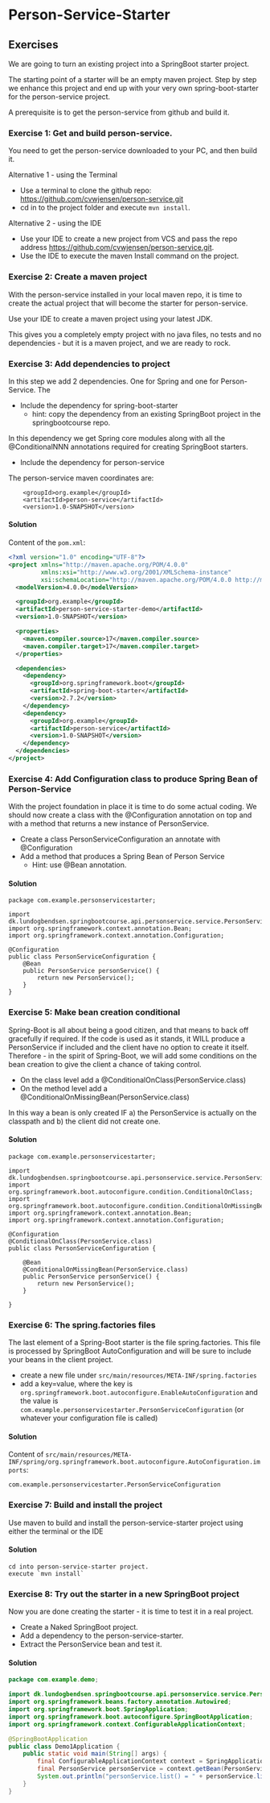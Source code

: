 # Person-Service-Starter

## Exercises
We are going to turn an existing project into a SpringBoot starter project.

The starting point of a starter will be an empty maven project. Step by step we enhance this project and end up with 
your very own spring-boot-starter for the person-service project.

A prerequisite is to get the person-service from github and build it.




### Exercise 1: Get and build person-service.
You need to get the person-service downloaded to your PC, and then build it.

Alternative 1 - using the Terminal

- Use a terminal to clone the github repo: https://github.com/cvwjensen/person-service.git
- cd in to the project folder and execute `mvn install`.

Alternative 2 - using the IDE

- Use your IDE to create a new project from VCS and pass the repo address https://github.com/cvwjensen/person-service.git.
- Use the IDE to execute the maven Install command on the project.


### Exercise 2: Create a maven project
With the person-service installed in your local maven repo, it is time to create the actual project that will become the 
starter for person-service.

Use your IDE to create a maven project using your latest JDK.

This gives you a completely empty project with no java files, no tests and no dependencies - but it is a
maven project, and we are ready to rock.


### Exercise 3: Add dependencies to project
In this step we add 2 dependencies. One for Spring and one for Person-Service. The 

- Include the dependency for spring-boot-starter
  - hint: copy the dependency from an existing SpringBoot project in the springbootcourse repo.

In this dependency we get Spring core modules along with all the @ConditionalNNN annotations required for creating SpringBoot starters.

- Include the dependency for person-service

The person-service maven coordinates are:
```
    <groupId>org.example</groupId>
    <artifactId>person-service</artifactId>
    <version>1.0-SNAPSHOT</version>
```

#### Solution

Content of the `pom.xml`:

```xml
<?xml version="1.0" encoding="UTF-8"?>
<project xmlns="http://maven.apache.org/POM/4.0.0"
         xmlns:xsi="http://www.w3.org/2001/XMLSchema-instance"
         xsi:schemaLocation="http://maven.apache.org/POM/4.0.0 http://maven.apache.org/xsd/maven-4.0.0.xsd">
  <modelVersion>4.0.0</modelVersion>

  <groupId>org.example</groupId>
  <artifactId>person-service-starter-demo</artifactId>
  <version>1.0-SNAPSHOT</version>

  <properties>
    <maven.compiler.source>17</maven.compiler.source>
    <maven.compiler.target>17</maven.compiler.target>
  </properties>

  <dependencies>
    <dependency>
      <groupId>org.springframework.boot</groupId>
      <artifactId>spring-boot-starter</artifactId>
      <version>2.7.2</version>
    </dependency>
    <dependency>
      <groupId>org.example</groupId>
      <artifactId>person-service</artifactId>
      <version>1.0-SNAPSHOT</version>
    </dependency>
  </dependencies>
</project>
```

### Exercise 4: Add Configuration class to produce Spring Bean of Person-Service
With the project foundation in place it is time to do some actual coding. We should now create a class with the
@Configuration annotation on top and with a method that returns a new instance of PersonService.

- Create a class PersonServiceConfiguration an annotate with @Configuration
- Add a method that produces a Spring Bean of Person Service
  - Hint: use @Bean annotation.

#### Solution
```
package com.example.personservicestarter;

import dk.lundogbendsen.springbootcourse.api.personservice.service.PersonService;
import org.springframework.context.annotation.Bean;
import org.springframework.context.annotation.Configuration;

@Configuration
public class PersonServiceConfiguration {
    @Bean
    public PersonService personService() {
        return new PersonService();
    }
}
```

### Exercise 5: Make bean creation conditional
Spring-Boot is all about being a good citizen, and that means to back off gracefully if required. 
If the code is used as it stands, it WILL produce a PersonService if included and the client have no option
to create it itself. Therefore - in the spirit of Spring-Boot, we will add some conditions on the bean creation
to give the client a chance of taking control.

- On the class level add a @ConditionalOnClass(PersonService.class)
- On the method level add a @ConditionalOnMissingBean(PersonService.class)

In this way a bean is only created IF a) the PersonService is actually on the classpath and b) the client did not
create one.


#### Solution
```
package com.example.personservicestarter;

import dk.lundogbendsen.springbootcourse.api.personservice.service.PersonService;
import org.springframework.boot.autoconfigure.condition.ConditionalOnClass;
import org.springframework.boot.autoconfigure.condition.ConditionalOnMissingBean;
import org.springframework.context.annotation.Bean;
import org.springframework.context.annotation.Configuration;

@Configuration
@ConditionalOnClass(PersonService.class)
public class PersonServiceConfiguration {

    @Bean
    @ConditionalOnMissingBean(PersonService.class)
    public PersonService personService() {
        return new PersonService();
    }

}
```


### Exercise 6: The spring.factories files
The last element of a Spring-Boot starter is the file spring.factories. This file is processed by SpringBoot AutoConfiguration
and will be sure to include your beans in the client project.

- create a new file under `src/main/resources/META-INF/spring.factories`
- add a key=value, where the key is `org.springframework.boot.autoconfigure.EnableAutoConfiguration` and the value 
is `com.example.personservicestarter.PersonServiceConfiguration` (or whatever your configuration file is called)

#### Solution

Content of `src/main/resources/META-INF/spring/org.springframework.boot.autoconfigure.AutoConfiguration.imports`:

```
com.example.personservicestarter.PersonServiceConfiguration
```

### Exercise 7: Build and install the project
Use maven to build and install the person-service-starter project using either the terminal or the IDE

#### Solution

```
cd into person-service-starter project.
execute `mvn install`
```


### Exercise 8: Try out the starter in a new SpringBoot project
Now you are done creating the starter - it is time to test it in a real project.

- Create a Naked SpringBoot project.
- Add a dependency to the person-service-starter.
- Extract the PersonService bean and test it.

#### Solution

```java
package com.example.demo;

import dk.lundogbendsen.springbootcourse.api.personservice.service.PersonService;
import org.springframework.beans.factory.annotation.Autowired;
import org.springframework.boot.SpringApplication;
import org.springframework.boot.autoconfigure.SpringBootApplication;
import org.springframework.context.ConfigurableApplicationContext;

@SpringBootApplication
public class Demo1Application {
    public static void main(String[] args) {
        final ConfigurableApplicationContext context = SpringApplication.run(Demo1Application.class, args);
        final PersonService personService = context.getBean(PersonService.class);
        System.out.println("personService.list() = " + personService.list());
    }
}
```